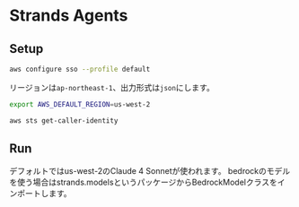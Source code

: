 # Strands Agents

## Setup

```bash
aws configure sso --profile default
```

リージョンは`ap-northeast-1`、出力形式は`json`にします。

```bash
export AWS_DEFAULT_REGION=us-west-2
```

```bash
aws sts get-caller-identity
```

## Run

デフォルトではus-west-2のClaude 4 Sonnetが使われます。
bedrockのモデルを使う場合はstrands.modelsというパッケージからBedrockModelクラスをインポートします。
